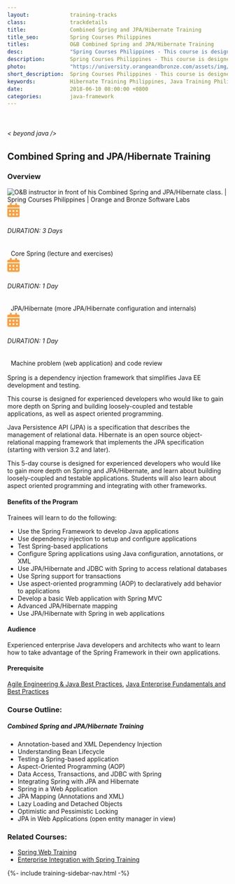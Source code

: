 ```yaml
---
layout:             training-tracks
class:              trackdetails
title:              Combined Spring and JPA/Hibernate Training
title_seo:          Spring Courses Philippines
titles:             O&B Combined Spring and JPA/Hibernate Training
desc:               "Spring Courses Philippines - This course is designed for experienced developers who would like to gain more depth on Spring and building loosely-coupled and testable applications, as well as aspect oriented programming."
description:        Spring Courses Philippines - This course is designed for experienced developers who would like to gain more depth on Spring and building loosely-coupled and testable applications, as well as aspect oriented programming.
photo:              "https://university.orangeandbronze.com/assets/img/CombinedSpringAndJPAHibernate-FBLinkPostPhoto.png"
short_description:  Spring Courses Philippines - This course is designed for experienced developers who would like to gain more depth on Spring and building loosely-coupled and testable applications, as well as aspect oriented programming.
keywords:           Hibernate Training Philippines, Java Training Philippines, JPA Training Philippines, Hibernate Training Classes, JPA/Hibernate Training Manila, JPA/Hibernate Training Makati
date:               2018-06-10 08:00:00 +0800
categories:         java-framework
---
```

<div class="section-content">
    <div class="container-fluid auto-1110">
        <div class="row">
            <div class="col">
                <div class="panel-content">
                    <div class="title-section">
                        <img src="{{ "assets/img/title-software.png" | relative_url }}" alt="">
                        <div class="title">
                            <h6>
                                < beyond java />
                            </h6>
                            <h2>Combined Spring and JPA/Hibernate Training</h2>
                        </div>
                    </div>
                    <div class="row" data-sticky-container>
                        <div class="track-panel">
                            <div class="track-content">
                                <section id="overview">
                                    <h3>Overview</h3>
                                    <img class="mb30 img-fluid" src="{{ "assets/img/CombinedSpringAndJPAHibernate-cover.png" | relative_url }}" alt="O&B instructor in front of his Combined Spring and JPA/Hibernate class. | Spring Courses Philippines | Orange and Bronze Software Labs">
                                    <div class="track-details">
                                        <div class="details mr40">
                                            <img src="/assets/img/ico-calendar.svg" alt="">
                                            <h6>DURATION: 3 Days</h6>&nbsp;
                                            <p style="display: inline-block; margin: 0; vertical-align: middle; line-height: 21px;">Core Spring (lecture and exercises)</p>
                                        </div>
                                    </div>
                                    <div class="track-details">
                                        <div class="details mr40">
                                            <img src="/assets/img/ico-calendar.svg" alt="">
                                            <h6>DURATION: 1 Day</h6>&nbsp;
                                            <p style="display: inline-block; margin: 0; vertical-align: middle; line-height: 21px;">JPA/Hibernate (more JPA/Hibernate configuration and internals)</p>
                                        </div>
                                    </div>
                                    <div class="track-details">
                                        <div class="details mr40">
                                            <img src="/assets/img/ico-calendar.svg" alt="">
                                            <h6>DURATION: 1 Day</h6>&nbsp;
                                            <p style="display: inline-block; margin: 0; vertical-align: middle; line-height: 21px;">Machine problem (web application) and code review</p>
                                        </div>
                                    </div>
                                    <p>Spring is a dependency injection framework that simplifies Java EE development and testing.</p>
                                    <p>This course is designed for experienced developers who would like to gain more depth on Spring and building loosely-coupled and testable applications, as well as aspect oriented programming.</p>
                                    <p>Java Persistence API (JPA) is a specification that describes the management of relational data. Hibernate is an open source object-relational mapping framework that implements the JPA specification (starting with version 3.2 and later).</p>
                                    <p>This 5-day course is designed for experienced developers who would like to gain more depth on Spring and JPA/Hibernate, and learn about building loosely-coupled and testable applications. Students will also learn about aspect oriented programming and integrating with other frameworks.</p>
                                    <h4>Benefits of the Program</h4>
                                    <p>Trainees will learn to do the following:</p>
                                    <ul>
                                    <li>Use the Spring Framework to develop Java applications</li>
                                    <li>Use dependency injection to setup and configure applications</li>
                                    <li>Test Spring-based applications</li>
                                    <li>Configure Spring applications using Java configuration, annotations, or XML</li>
                                    <li>Use JPA/Hibernate and JDBC with Spring to access relational databases</li>
                                    <li>Use Spring support for transactions</li>
                                    <li>Use aspect-oriented programming (AOP) to declaratively add behavior to applications</li>
                                    <li>Develop a basic Web application with Spring MVC</li>
                                    <li>Advanced JPA/Hibernate mapping</li>
                                    <li>Use JPA/Hibernate with Spring in web applications</li>
                                    </ul>
                                    <h4>Audience</h4>
                                    <p>Experienced enterprise Java developers and architects who want to learn how to take advantage of the Spring Framework in their own applications.</p>
                                    <h4>Prerequisite</h4>
                                    <p><a href="/java/agile-engineering/" target="_blank">Agile Engineering & Java Best Practices</a>, <a href="/java/java-enterprise/" target="_blank">Java Enterprise Fundamentals and Best Practices</a></p>
                                </section>
                                <section id="topic-outline">
                                    <h3>
                                        Course Outline:
                                    </h3>
                                    <h5 class="course-title">Combined Spring and JPA/Hibernate Training</h5>
                                    <ul class="course-outline">
                                    <li>Annotation-based and XML Dependency Injection</li>
                                    <li>Understanding Bean Lifecycle</li>
                                    <li>Testing a Spring-based application</li>
                                    <li>Aspect-Oriented Programming (AOP)</li>
                                    <li>Data Access, Transactions, and JDBC with Spring</li>
                                    <li>Integrating Spring with JPA and Hibernate</li>
                                    <li>Spring in a Web Application</li>
                                    <li>JPA Mapping (Annotations and XML)</li>
                                    <li>Lazy Loading and Detached Objects</li>
                                    <li>Optimistic and Pessimistic Locking</li>
                                    <li>JPA in Web Applications (open entity manager in view)</li>
                                    </ul>
                                </section>
                                <section id="topic-outline">
                                    <h3>
                                        Related Courses:
                                    </h3>
                                    <ul class="course-outline">
                                    <li><a href="/java-framework/spring-web/" target="_blank">Spring Web Training</a></li>
                                    <li><a href="/java-framework/enterprise-spring/" target="_blank">Enterprise Integration with Spring Training</a></li>
                                    </ul>
                                </section>
                                <!-- <section id="faq">
                                    <h3>Frequently Asked Questions</h3>
                                    <div class="faq-list" id="accordion">
                                        <a class="faq-card">
                                            <div class="faq-header collapsed" id="heading-1" data-toggle="collapse" data-target="#collapse-1" aria-expanded="true" aria-controls="collapse-1">
                                                <h4 class="title">
                                                    What are the prerequisites needed before I take this training track?
                                                </h4>
                                                <img src="{{ "assets/img/ico-chevron-down.svg" | relative_url }}" alt="" class="ico">
                                            </div>
                                            <div id="collapse-1" class="collapse faq-body" aria-labelledby="heading-1" data-parent="#accordion">
                                                <div class="content">
                                                    <p>
                                                        None.
                                                    </p>
                                                </div>
                                            </div>
                                        </a>
                                        <a class="faq-card">
                                            <div class="faq-header collapsed" id="heading-2" data-toggle="collapse" aria-expanded="false" data-target="#collapse-2" aria-controls="collapse-2">
                                                <h4 class="title">
                                                    What skills should I expect to possess at the end of the course?
                                                </h4>
                                                <img src="{{ "assets/img/ico-chevron-down.svg" | relative_url }}" alt="" class="ico">
                                            </div>
                                            <div id="collapse-2" class="collapse faq-body" aria-labelledby="heading-2" data-parent="#accordion">
                                                <div class="content">
                                                    <p>
                                                       Learn basic installation and creating creating databases and collections.
                                                    </p>
                                                </div>
                                            </div>
                                        </a>
                                    </div>
                                </section> -->
                            </div>
                            {%- include training-sidebar-nav.html -%}
                        </div>
                    </div>
                </div>
            </div>
        </div>
    </div>
</div>